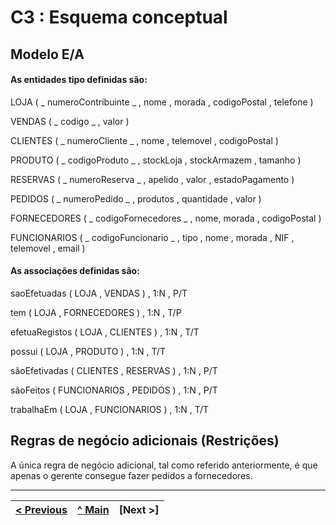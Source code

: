 # C3 : Esquema conceptual

## Modelo E/A

#### As entidades tipo definidas são:

LOJA ( _ numeroContribuinte _ , nome , morada , codigoPostal , telefone )

VENDAS ( _ codigo _ , valor )

CLIENTES ( _ numeroCliente _ , nome , telemovel , codigoPostal )

PRODUTO ( _ codigoProduto _ , stockLoja , stockArmazem , tamanho )

RESERVAS ( _ numeroReserva _ , apelido , valor , estadoPagamento )

PEDIDOS ( _ numeroPedido _ , produtos , quantidade , valor )

FORNECEDORES ( _ codigoFornecedores _ , nome, morada , codigoPostal )

FUNCIONARIOS ( _ codigoFuncionario _ , tipo , nome , morada , NIF , telemovel , email )


#### As associações definidas são:

saoEfetuadas ( LOJA , VENDAS ) , 1:N , P/T

tem ( LOJA , FORNECEDORES ) , 1:N , T/P

efetuaRegistos ( LOJA , CLIENTES ) , 1:N , T/T

possui ( LOJA , PRODUTO ) , 1:N , T/T

sãoEfetivadas ( CLIENTES , RESERVAS ) , 1:N , P/T

sãoFeitos ( FUNCIONARIOS , PEDIDOS ) , 1:N , P/T

trabalhaEm ( LOJA , FUNCIONARIOS ) , 1:N , T/T

  
[](Diagrama1.jpeg)   


## Regras de negócio adicionais (Restrições)

A única regra de negócio adicional, tal como referido anteriormente, é que apenas o gerente consegue fazer pedidos a fornecedores.

---
[< Previous](REI02.md) | [^ Main](https://github.com/leonorVicente/tcm21-sibd-g10/) | [Next >]
:--- | :---: | ---: 
